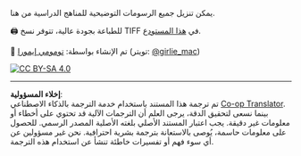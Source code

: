 <!--
CO_OP_TRANSLATOR_METADATA:
{
  "original_hash": "a88d5918c1b9da69a40d917a0840c497",
  "translation_date": "2025-08-29T14:02:15+00:00",
  "source_file": "sketchnotes/README.md",
  "language_code": "ar"
}
-->
يمكن تنزيل جميع الرسومات التوضيحية للمناهج الدراسية من هنا.

🖨 للطباعة بجودة عالية، تتوفر نسخ TIFF في [هذا المستودع](https://github.com/girliemac/a-picture-is-worth-a-1000-words/tree/main/ml/tiff).

🎨 تم الإنشاء بواسطة: [تومومي إيمورا](https://github.com/girliemac) (تويتر: [@girlie_mac](https://twitter.com/girlie_mac))

[![CC BY-SA 4.0](https://img.shields.io/badge/License-CC%20BY--SA%204.0-lightgrey.svg)](https://creativecommons.org/licenses/by-sa/4.0/)

---

**إخلاء المسؤولية**:  
تم ترجمة هذا المستند باستخدام خدمة الترجمة بالذكاء الاصطناعي [Co-op Translator](https://github.com/Azure/co-op-translator). بينما نسعى لتحقيق الدقة، يرجى العلم أن الترجمات الآلية قد تحتوي على أخطاء أو معلومات غير دقيقة. يجب اعتبار المستند الأصلي بلغته الأصلية المصدر الرسمي. للحصول على معلومات حاسمة، يُوصى بالاستعانة بترجمة بشرية احترافية. نحن غير مسؤولين عن أي سوء فهم أو تفسيرات خاطئة تنشأ عن استخدام هذه الترجمة.